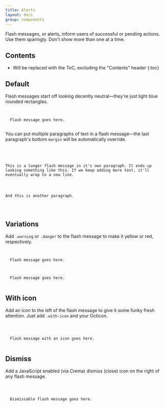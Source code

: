 ```yaml
---
title: Alerts
layout: docs
group: components
---
```



Flash messages, or alerts, inform users of successful or pending actions. Use them sparingly. Don't show more than one at a time.

## Contents

* Will be replaced with the ToC, excluding the "Contents" header
{:toc}

## Default

Flash messages start off looking decently neutral—they're just light blue rounded rectangles.

<code>
<div class="message">
  Flash message goes here.
</div>
</code>

You can put multiple paragraphs of text in a flash message—the last paragraph's bottom `margin` will be automatically override.

<code>
<div class="message">
  <p>This is a longer flash message in it's own paragraph. It ends up looking something like this. If we keep adding more text, it'll eventually wrap to a new line.</p>
  <p>And this is another paragraph.</p>
</div>
</code>

## Variations

Add `.warning` or `.danger` to the flash message to make it yellow or red, respectively.

<code class="highlight">
<div class="message warning">
  Flash message goes here.
</div>
</code>

<code>
<div class="message danger">
  Flash message goes here.
</div>
</code>

## With icon

Add an icon to the left of the flash message to give it some funky fresh attention. Just add `.with-icon` and your Octicon.

<code>
<div class="message with-icon">
  <span class="octicon octicon-alert"></span>
  Flash message with an icon goes here.
</div>
</code>

## Dismiss

Add a JavaScript enabled (via Crema) dismiss (close) icon on the right of any flash message.

<code>
<div class="message">
  <span class="octicon octicon-x flash-close js-flash-close"></span>
  Dismissable flash message goes here.
</div>
</code>
